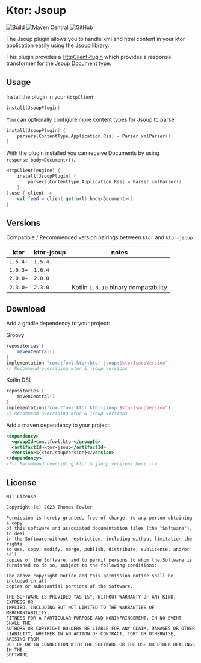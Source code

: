 # Ktor: Jsoup

![Build](https://github.com/T-Fowl/ktor-jsoup/workflows/Build/badge.svg)
![Maven Central](https://img.shields.io/maven-central/v/com.tfowl.ktor/ktor-jsoup)
![GitHub](https://img.shields.io/github/license/T-Fowl/ktor-jsoup)

The Jsoup plugin allows you to handle xml and html content in your ktor application easily using the [Jsoup](https://jsoup.org/) library.

This plugin provides a [HttpClientPlugin](https://ktor.io/docs/http-client-plugins.html) which provides a response transformer for the Jsoup [Document](https://jsoup.org/apidocs/org/jsoup/nodes/Document.html) type.

## Usage

Install the plugin in your `HttpClient`

```kotlin
install(JsoupPlugin)
```

You can optionally configure more content types for Jsoup to parse

```kotlin
install(JsoupPlugin) {
    parsers[ContentType.Application.Rss] = Parser.xmlParser()
}
``` 

With the plugin installed you can receive Documents by using `response.body<Document>()`.

```kotlin
HttpClient(engine) {
    install(JsoupPlugin) {
        parsers[ContentType.Application.Rss] = Parser.xmlParser()
    }
}.use { client ->
    val feed = client.get(url).body<Document>()
}
```

## Versions

Compatible / Recommended version pairings between `ktor` and `ktor-jsoup`

| ktor     | ktor-jsoup | notes                                |
|----------|------------|--------------------------------------|
| `1.5.4+` | `1.5.4`    |                                      |
| `1.6.3+` | `1.6.4`    |                                      |
| `2.0.0+` | `2.0.0`    |                                      |
| `2.3.0+` | `2.3.0`    | Kotlin `1.8.10` binary compatability |

## Download

Add a gradle dependency to your project:

Groovy
```groovy
repositories {
    mavenCentral()
}
implementation "com.tfowl.ktor:ktor-jsoup:$ktorJsoupVersion"
// Recommend overriding ktor & jsoup versions 
```

Kotlin DSL
```kotlin
repositories {
    mavenCentral()
}
implementation("com.tfowl.ktor:ktor-jsoup:$ktorJsoupVersion")
// Recommend overriding ktor & jsoup versions
```

Add a maven dependency to your project:
```xml
<dependency>
  <groupId>com.tfowl.ktor</groupId>
  <artifactId>ktor-jsoup</artifactId>
  <version>${ktorJsoupVersion}</version>
</dependency>
<!-- Recommend overriding ktor & jsoup versions here -->
```

## License

```
MIT License

Copyright (c) 2023 Thomas Fowler

Permission is hereby granted, free of charge, to any person obtaining a copy
of this software and associated documentation files (the "Software"), to deal
in the Software without restriction, including without limitation the rights
to use, copy, modify, merge, publish, distribute, sublicense, and/or sell
copies of the Software, and to permit persons to whom the Software is
furnished to do so, subject to the following conditions:

The above copyright notice and this permission notice shall be included in all
copies or substantial portions of the Software.

THE SOFTWARE IS PROVIDED "AS IS", WITHOUT WARRANTY OF ANY KIND, EXPRESS OR
IMPLIED, INCLUDING BUT NOT LIMITED TO THE WARRANTIES OF MERCHANTABILITY,
FITNESS FOR A PARTICULAR PURPOSE AND NONINFRINGEMENT. IN NO EVENT SHALL THE
AUTHORS OR COPYRIGHT HOLDERS BE LIABLE FOR ANY CLAIM, DAMAGES OR OTHER
LIABILITY, WHETHER IN AN ACTION OF CONTRACT, TORT OR OTHERWISE, ARISING FROM,
OUT OF OR IN CONNECTION WITH THE SOFTWARE OR THE USE OR OTHER DEALINGS IN THE
SOFTWARE.
```
